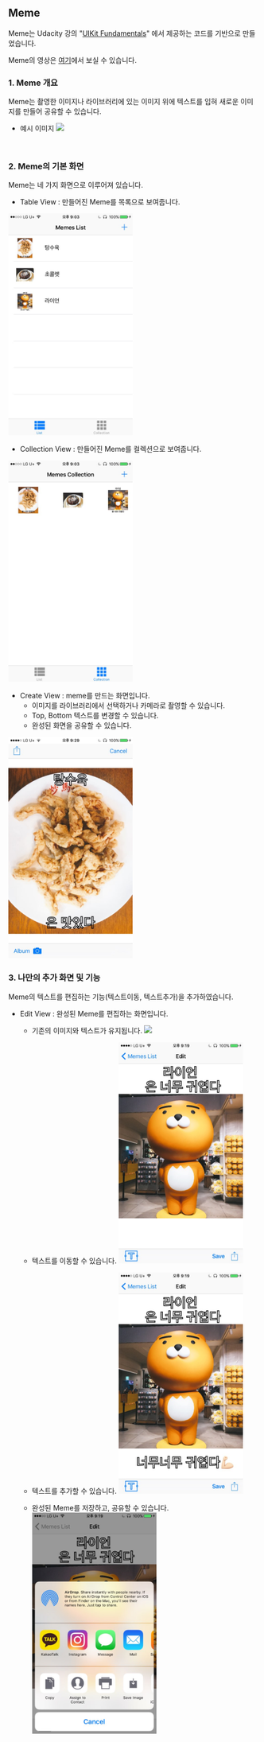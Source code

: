 ## Meme

Meme는 Udacity 강의 "[UIKit Fundamentals](https://classroom.udacity.com/courses/ud788/lessons/3499758725/concepts/36175187290923#)" 에서 제공하는 코드를 기반으로 만들었습니다.


Meme의 영상은 [여기]()에서 보실 수 있습니다.
<br />

### 1. Meme 개요
Meme는 촬영한 이미지나 라이브러리에 있는 이미지 위에 텍스트를 입혀 새로운 이미지를 만들어 공유할 수 있습니다.

* 예시 이미지
<img src="/img/meme_ryan.png" width="250"></img>
<br />

### 2. Meme의 기본 화면
Meme는  네 가지 화면으로 이루어져 있습니다.
* Table View : 만들어진 Meme를 목록으로 보여줍니다.

<img src="/img/meme_table.png" width="250"></img>

* Collection View : 만들어진 Meme를 컬렉션으로 보여줍니다.

<img src="/img/meme_collection.png" width="250"></img>

* Create View : meme를 만드는 화면입니다.
  - 이미지를 라이브러리에서 선택하거나 카메라로 촬영할 수 있습니다.
  - Top, Bottom 텍스트를 변경할 수 있습니다.
  - 완성된 화면을 공유할 수 있습니다.

<img src="/img/meme_create.png" width="250"></img>
<br />

### 3. 나만의 추가 화면 및 기능
Meme의 텍스트를 편집하는 기능(텍스트이동, 텍스트추가)을 추가하였습니다.

* Edit View : 완성된 Meme를 편집하는 화면입니다.
  - 기존의 이미지와 텍스트가 유지됩니다.
  <img src="/img/ryan_edit.png" width="250"></img>

  - 텍스트를 이동할 수 있습니다.
  <img src="/img/ryan_text_move.png" width="250"></img>

  - 텍스트를 추가할 수 있습니다.
  <img src="/img/ryan_text_add.png" width="250"></img>

  - 완성된 Meme를 저장하고, 공유할 수 있습니다.
  <img src="/img/ryan_share.png" width="250"></img>
  <br />
